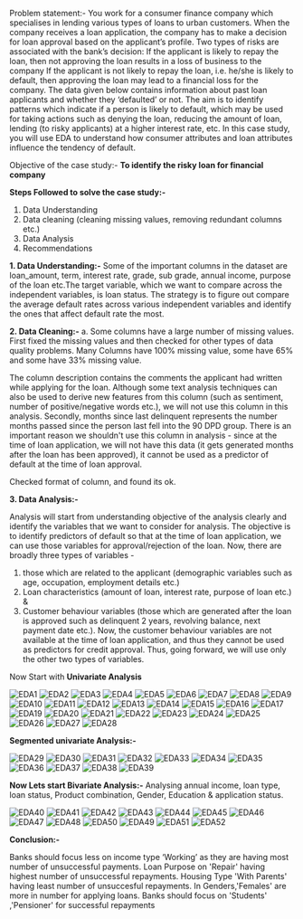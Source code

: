Problem statement:-
You work for a consumer finance company which specialises in lending various types of loans to urban customers. When the company receives a loan application, the company has to make a decision for loan approval based on the applicant’s profile. Two types of risks are associated with the bank’s decision:
If the applicant is likely to repay the loan, then not approving the loan results in a loss of business to the company
If the applicant is not likely to repay the loan, i.e. he/she is likely to default, then approving the loan may lead to a financial loss for the company.
The data given below contains information about past loan applicants and whether they ‘defaulted’ or not. The aim is to identify patterns which indicate if a person is likely to default, which may be used for taking actions such as denying the loan, reducing the amount of loan, lending (to risky applicants) at a higher interest rate, etc.
In this case study, you will use EDA to understand how consumer attributes and loan attributes influence the tendency of default.

Objective of the case study:-
**To identify the risky loan for financial company**

**Steps Followed to solve the case study:-**

1. Data Understanding
2. Data cleaning (cleaning missing values, removing redundant columns etc.)
3. Data Analysis
4. Recommendations

**1. Data Understanding:-**
Some of the important columns in the dataset are loan_amount, term, interest rate, grade, sub grade, annual income, purpose of the loan etc.The target variable, which we want to compare across the independent variables, is loan status. The strategy is to figure out compare the average default rates across various independent variables and identify the ones that affect default rate the most.

**2. Data Cleaning:-**
a. Some columns have a large number of missing values. First fixed the missing values and then checked for other types of data quality problems. Many Columns have 100% missing value, some have 65% and some have 33% missing value. 

The column description contains the comments the applicant had written while applying for the loan. Although some text analysis techniques can also be used to derive new features from this column (such as sentiment, number of positive/negative words etc.), we will not use this column in this analysis.
Secondly, months since last delinquent represents the number months passed since the person last fell into the 90 DPD group. There is an important reason we shouldn't use this column in analysis - since at the time of loan application, we will not have this data (it gets generated months after the loan has been approved), it cannot be used as a predictor of default at the time of loan approval.

Checked format of column, and found its ok. 

**3. Data Analysis:-**

Analysis will start from understanding objective of the analysis clearly and identify the variables that we want to consider for analysis.
The objective is to identify predictors of default so that at the time of loan application, we can use those variables for approval/rejection of the loan. Now, there are broadly three types of variables - 
1. those which are related to the applicant (demographic variables such as age, occupation, employment details etc.)
2. Loan characteristics (amount of loan, interest rate, purpose of loan etc.) &
3. Customer behaviour variables (those which are generated after the loan is approved such as delinquent 2 years, revolving balance, next payment date etc.).
Now, the customer behaviour variables are not available at the time of loan application, and thus they cannot be used as predictors for credit approval.
Thus, going forward, we will use only the other two types of variables.

Now Start with **Univariate Analysis**


![EDA1](https://github.com/erahul0074u/Rahul-Kumar-Lending-Club-Case-Study/assets/137909149/adff6271-cb30-4513-a2a3-ba7092efb044)
![EDA2](https://github.com/erahul0074u/Rahul-Kumar-Lending-Club-Case-Study/assets/137909149/8478a8b4-17e7-4625-9d3b-46d127f87a36)
![EDA3](https://github.com/erahul0074u/Rahul-Kumar-Lending-Club-Case-Study/assets/137909149/19eee3c8-07cb-40ae-a2ba-6217326be14b)
![EDA4](https://github.com/erahul0074u/Rahul-Kumar-Lending-Club-Case-Study/assets/137909149/42569592-8dcf-4c40-8188-15575883d80c)
![EDA5](https://github.com/erahul0074u/Rahul-Kumar-Lending-Club-Case-Study/assets/137909149/e1f398f7-5892-492e-87ed-ddbea0ccfa27)
![EDA6](https://github.com/erahul0074u/Rahul-Kumar-Lending-Club-Case-Study/assets/137909149/f0bf6063-8034-400a-9d34-e0e402f75766)
![EDA7](https://github.com/erahul0074u/Rahul-Kumar-Lending-Club-Case-Study/assets/137909149/b7c2683a-fd15-43b3-8f2f-282c723a9756)
![EDA8](https://github.com/erahul0074u/Rahul-Kumar-Lending-Club-Case-Study/assets/137909149/478bbf8a-dd48-44da-9721-7ffd33999288)
![EDA9](https://github.com/erahul0074u/Rahul-Kumar-Lending-Club-Case-Study/assets/137909149/eaa328ce-d9de-4cce-9d62-9e5692a7145c)
![EDA10](https://github.com/erahul0074u/Rahul-Kumar-Lending-Club-Case-Study/assets/137909149/398d5041-b0da-48a2-af28-d045f8115906)
![EDA11](https://github.com/erahul0074u/Rahul-Kumar-Lending-Club-Case-Study/assets/137909149/84844477-4f38-4c16-9256-15b840188a08)
![EDA12](https://github.com/erahul0074u/Rahul-Kumar-Lending-Club-Case-Study/assets/137909149/102de665-c537-41d4-9445-c4d1c0afccac)
![EDA13](https://github.com/erahul0074u/Rahul-Kumar-Lending-Club-Case-Study/assets/137909149/6183f3d4-203d-483a-8ef4-f13069dfb72d)
![EDA14](https://github.com/erahul0074u/Rahul-Kumar-Lending-Club-Case-Study/assets/137909149/784dfe94-5537-4315-bb54-940713b63ae2)
![EDA15](https://github.com/erahul0074u/Rahul-Kumar-Lending-Club-Case-Study/assets/137909149/e3d0c40d-eee5-4feb-8388-ada2c4ba3926)
![EDA16](https://github.com/erahul0074u/Rahul-Kumar-Lending-Club-Case-Study/assets/137909149/bd27b5a0-5d16-4e2a-977d-b6c2517539f9)
![EDA17](https://github.com/erahul0074u/Rahul-Kumar-Lending-Club-Case-Study/assets/137909149/6a8dcccb-c1ee-4427-9180-712e7c40feb6)
![EDA19](https://github.com/erahul0074u/Rahul-Kumar-Lending-Club-Case-Study/assets/137909149/7d8dd31b-af0d-4afd-9e93-2d64099693d9)
![EDA20](https://github.com/erahul0074u/Rahul-Kumar-Lending-Club-Case-Study/assets/137909149/6d56792e-0982-49d9-8171-6c758b928076)
![EDA21](https://github.com/erahul0074u/Rahul-Kumar-Lending-Club-Case-Study/assets/137909149/810045b2-0e23-4e51-b4e6-eb4a2225c7b5)
![EDA22](https://github.com/erahul0074u/Rahul-Kumar-Lending-Club-Case-Study/assets/137909149/c1741bee-48a4-4255-8131-1c1342948971)
![EDA23](https://github.com/erahul0074u/Rahul-Kumar-Lending-Club-Case-Study/assets/137909149/061f3d8c-9608-4b3c-a04d-47294c7106ea)
![EDA24](https://github.com/erahul0074u/Rahul-Kumar-Lending-Club-Case-Study/assets/137909149/8316e3ce-4858-455a-8892-b153793cf94b)
![EDA25](https://github.com/erahul0074u/Rahul-Kumar-Lending-Club-Case-Study/assets/137909149/c4fa6cd6-53d5-4a51-9854-7fcb8213260c)
![EDA26](https://github.com/erahul0074u/Rahul-Kumar-Lending-Club-Case-Study/assets/137909149/2bcbcd56-1ce3-4723-8f1c-841b27a4f6ba)
![EDA27](https://github.com/erahul0074u/Rahul-Kumar-Lending-Club-Case-Study/assets/137909149/6c1f5928-acd8-44a4-96fa-23d2e23b9657)
![EDA28](https://github.com/erahul0074u/Rahul-Kumar-Lending-Club-Case-Study/assets/137909149/4be93b88-0608-455b-97b7-434445c5cdb3)

**Segmented univariate Analysis:-**


![EDA29](https://github.com/erahul0074u/Rahul-Kumar-Lending-Club-Case-Study/assets/137909149/0cf3de3a-1301-4a77-9b1d-3bdb5eed2215)
![EDA30](https://github.com/erahul0074u/Rahul-Kumar-Lending-Club-Case-Study/assets/137909149/f5a332f4-a20e-4144-a803-c2bbf5f7dc2c)
![EDA31](https://github.com/erahul0074u/Rahul-Kumar-Lending-Club-Case-Study/assets/137909149/8856618d-2b10-4461-887e-8afca75c378c)
![EDA32](https://github.com/erahul0074u/Rahul-Kumar-Lending-Club-Case-Study/assets/137909149/283739d7-f360-4220-bc7d-5e8f14914f43)
![EDA33](https://github.com/erahul0074u/Rahul-Kumar-Lending-Club-Case-Study/assets/137909149/9c200931-daf7-46bf-a144-5d137200238d)
![EDA34](https://github.com/erahul0074u/Rahul-Kumar-Lending-Club-Case-Study/assets/137909149/912488f0-70a9-4e6f-bf95-a15ae2a5fa54)
![EDA35](https://github.com/erahul0074u/Rahul-Kumar-Lending-Club-Case-Study/assets/137909149/6fe942a3-3e64-41ff-95f6-2226822bac90)
![EDA36](https://github.com/erahul0074u/Rahul-Kumar-Lending-Club-Case-Study/assets/137909149/8e18f39b-6c87-49b2-b527-6d2394628e92)
![EDA37](https://github.com/erahul0074u/Rahul-Kumar-Lending-Club-Case-Study/assets/137909149/5597e6e3-721e-4a2d-9f43-8173ea6b425b)
![EDA38](https://github.com/erahul0074u/Rahul-Kumar-Lending-Club-Case-Study/assets/137909149/49547feb-8a58-4f5a-8533-a8defbf1567d)
![EDA39](https://github.com/erahul0074u/Rahul-Kumar-Lending-Club-Case-Study/assets/137909149/24667abe-540d-4edd-9d46-dd071c9fa2f3)

**Now Lets start Bivariate Analysis:-**
Analysing annual income, loan type, loan status, Product combination, Gender, Education & application status.


![EDA40](https://github.com/erahul0074u/Rahul-Kumar-Lending-Club-Case-Study/assets/137909149/802956cf-215b-4925-b4f1-1895c9be70bc)
![EDA41](https://github.com/erahul0074u/Rahul-Kumar-Lending-Club-Case-Study/assets/137909149/bebca4a3-3ee9-4993-b2ed-bf9a201b0c67)
![EDA42](https://github.com/erahul0074u/Rahul-Kumar-Lending-Club-Case-Study/assets/137909149/2c1ba08d-8dac-4cd8-bc10-85569b97812f)
![EDA43](https://github.com/erahul0074u/Rahul-Kumar-Lending-Club-Case-Study/assets/137909149/434405e0-345c-4139-9841-ccc7c3401616)
![EDA44](https://github.com/erahul0074u/Rahul-Kumar-Lending-Club-Case-Study/assets/137909149/d0382901-51ba-4281-bff7-2b97ec2ec80c)
![EDA45](https://github.com/erahul0074u/Rahul-Kumar-Lending-Club-Case-Study/assets/137909149/f9acdd94-a479-4365-9183-6504cf7660c6)
![EDA46](https://github.com/erahul0074u/Rahul-Kumar-Lending-Club-Case-Study/assets/137909149/7db731be-71b0-4264-9e4b-195d39f9af24)
![EDA47](https://github.com/erahul0074u/Rahul-Kumar-Lending-Club-Case-Study/assets/137909149/dc134068-c22d-4973-a1fe-4908487c35be)
![EDA48](https://github.com/erahul0074u/Rahul-Kumar-Lending-Club-Case-Study/assets/137909149/757031dd-7f3b-491c-a773-ac5f3faae54b)
![EDA50](https://github.com/erahul0074u/Rahul-Kumar-Lending-Club-Case-Study/assets/137909149/ee486309-ed4d-40df-8c9d-091a3bdd2fad)
![EDA49](https://github.com/erahul0074u/Rahul-Kumar-Lending-Club-Case-Study/assets/137909149/5b27c490-63ba-4fc9-8657-788a813d7ee4)
![EDA51](https://github.com/erahul0074u/Rahul-Kumar-Lending-Club-Case-Study/assets/137909149/2e846fe8-9e1c-4b29-9082-357b371d4029)
![EDA52](https://github.com/erahul0074u/Rahul-Kumar-Lending-Club-Case-Study/assets/137909149/e347d288-1b28-4df5-9d5a-7fe6dd272e4d)

**Conclusion:-**

Banks should focus less on income type ‘Working’ as they are having most number of unsuccessful payments.
Loan Purpose on 'Repair' having highest number of unsuccessful repayments.
Housing Type 'With Parents' having least number of unsuccesful repayments.
In Genders,'Females' are more in number for applying loans.
Banks should focus on 'Students' ,'Pensioner' for successful repayments













